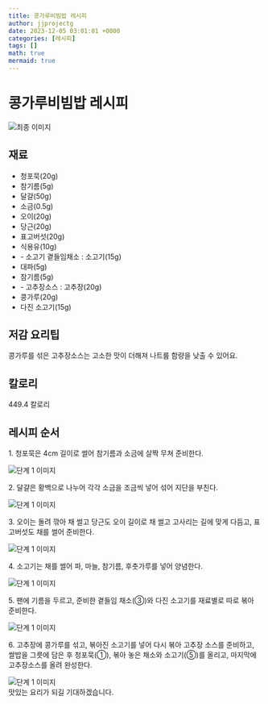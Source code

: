 ```yaml
---
title: 콩가루비빔밥 레시피
author: jjprojectg
date: 2023-12-05 03:01:01 +0000
categories: [레시피]
tags: []
math: true
mermaid: true
---
```

<meta name="og:type" content="website"/>
<meta charset="UTF-8"/>
<div class="header">
  <h1>콩가루비빔밥 레시피</h1>
</div>

<div class="container my-4">
  <div class="row">
    <div class="col-12 col-md-6">
      <div class="recipe-image">
        <img src="http://www.foodsafetykorea.go.kr/uploadimg/cook/10_00519_2.png" class="step-image" alt="최종 이미지"/>
      </div>
    </div>
    <div class="col-12 col-md-6">
      <div class="ingredients">
        <h2>재료</h2>
        <ul class="card">
          <li> 청포묵(20g) </li>
          <li>  참기름(5g) </li>
          <li> 달걀(50g) </li>
          <li>  소금(0.5g) </li>
          <li>  오이(20g) </li>
          <li>  당근(20g) </li>
          <li> 표고버섯(20g) </li>
          <li>  식용유(10g) </li>
          <li> - 소고기 곁들임채소 : 소고기(15g) </li>
          <li>  대파(5g) </li>
          <li> 참기름(5g) </li>
          <li> - 고추장소스 : 고추장(20g) </li>
          <li>  콩가루(20g) </li>
          <li>  다진 소고기(15g) </li>
</ul>
      </div>
    </div>
    <div class="col-12 col-md-6">
      <div class="ingredients">
        <h2>저감 요리팁</h2>
        <div class="card"> 
          <p>
            콩가루를 섞은 고추장소스는 고소한 맛이 더해져 나트륨 함량을 낮출 수 있어요.
          </p>
        </div>
      </div>
      <div class="ingredients">
        <h2>칼로리</h2>
        <div class="card"> 
          <p>
            449.4 칼로리
          </p>
        </div>
      </div>
    </div>
  </div>

  <h2 class="my-4">레시피 순서</h2>
  <div class="card recipe-card">
    <div class="card-body recipe-step">
      <p class="card-text step-description">1. 청포묵은 4cm 길이로 썰어 참기름과
소금에 살짝 무쳐 준비한다.</p>
      <img src="http://www.foodsafetykorea.go.kr/uploadimg/cook/20_00519_1.png" alt="단계 1 이미지" class="step-image"/>
    </div>
  </div>
  <div class="card recipe-card">
    <div class="card-body recipe-step">
      <p class="card-text step-description">2. 달걀은 황백으로 나누어 각각 소금을
조금씩 넣어 섞어 지단을 부친다.</p>
      <img src="http://www.foodsafetykorea.go.kr/uploadimg/cook/20_00519_2.png" alt="단계 1 이미지" class="step-image"/>
    </div>
  </div>
  <div class="card recipe-card">
    <div class="card-body recipe-step">
      <p class="card-text step-description">3. 오이는 돌려 깎아 채 썰고 당근도 오이
길이로 채 썰고 고사리는 길에 맞게
다듬고, 표고버섯도 채를 썰어 준비한다.</p>
      <img src="http://www.foodsafetykorea.go.kr/uploadimg/cook/20_00519_3.png" alt="단계 1 이미지" class="step-image"/>
    </div>
  </div>
  <div class="card recipe-card">
    <div class="card-body recipe-step">
      <p class="card-text step-description">4. 소고기는 채를 썰어 파, 마늘, 참기름,
후춧가루를 넣어 양념한다.</p>
      <img src="http://www.foodsafetykorea.go.kr/uploadimg/cook/20_00519_4.png" alt="단계 1 이미지" class="step-image"/>
    </div>
  </div>
  <div class="card recipe-card">
    <div class="card-body recipe-step">
      <p class="card-text step-description">5. 팬에 기름을 두르고, 준비한 곁들임
채소(③)와 다진 소고기를 재료별로
따로 볶아 준비한다.</p>
      <img src="http://www.foodsafetykorea.go.kr/uploadimg/cook/20_00519_5.png" alt="단계 1 이미지" class="step-image"/>
    </div>
  </div>
  <div class="card recipe-card">
    <div class="card-body recipe-step">
      <p class="card-text step-description">6. 고추장에 콩가루를 섞고, 볶아진 소고기를
넣어 다시 볶아 고추장 소스를 준비하고,
쌀밥을 그릇에 담은 후 청포묵(①), 볶아
놓은 채소와 소고기(⑤)를 올리고,
마지막에 고추장소스를 올려 완성한다.</p>
      <img src="http://www.foodsafetykorea.go.kr/uploadimg/cook/20_00519_6.png" alt="단계 1 이미지" class="step-image"/>
    </div>
  </div>

</div>
맛있는 요리가 되길 기대하겠습니다.
